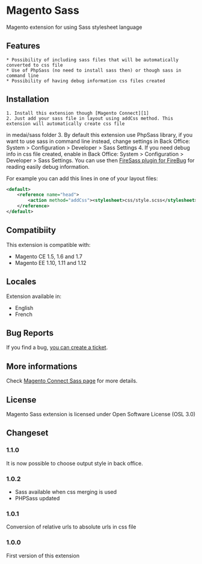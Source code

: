Magento Sass
============

Magento extension for using Sass stylesheet language

## Features
    * Possibility of including sass files that will be automatically converted to css file
    * Use of PhpSass (no need to install sass then) or though sass in command line
    * Possibility of having debug information css files created

## Installation
    1. Install this extension though [Magento Connect][1]
    2. Just add your sass file in layout using addCss method. This extension will automatically create css file
 in medai/sass folder
    3. By default this extension use PhpSass library, if you want to use sass in command line instead,
    change settings in Back Office: System > Configuration > Developer > Sass Settings
    4. If you need debug info in css file created, enable in Back Office: System > Configuration > Developer > Sass Settings.
    You can use then [FireSass plugin for FireBug][2] for reading easily debug information.

For example you can add this lines in one of your layout files:
```xml
<default>
    <reference name="head">
        <action method="addCss"><stylesheet>css/style.scss</stylesheet></action>
    </reference>
</default>
```

## Compatibiity
This extension is compatible with:

 * Magento CE 1.5, 1.6 and 1.7
 * Magento EE 1.10, 1.11 and 1.12

## Locales
Extension available in:

 * English
 * French

## Bug Reports
If you find a bug, [you can create a ticket][3].

## More informations
Check [Magento Connect Sass page][1] for more details.

## License
Magento Sass extension is licensed under Open Software License (OSL 3.0)

## Changeset
### 1.1.0
It is now possible to choose output style in back office.

### 1.0.2
 * Sass available when css merging is used
 * PHPSass updated

### 1.0.1
Conversion of relative urls to absolute urls in css file

### 1.0.0
First version of this extension

[1]: http://www.magentocommerce.com/magento-connect/catalog/product/view/id/14634/
[2]: https://addons.mozilla.org/en-US/firefox/addon/firesass-for-firebug/
[3]: https://github.com/laurent35240/magento-sass/issues